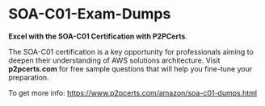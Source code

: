 # SOA-C01-Exam-Dumps
**Excel with the SOA-C01 Certification with P2PCerts**.

The SOA-C01 certification is a key opportunity for professionals aiming to deepen their understanding of AWS solutions architecture. Visit **p2pcerts.com** for free sample questions that will help you fine-tune your preparation.

To get more info: https://www.p2pcerts.com/amazon/soa-c01-dumps.html
